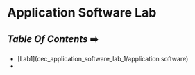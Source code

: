 # Application Software Lab
##  *Table Of Contents*  ➡️
- [Lab1](cec_application_software_lab_1/application software)
- 
